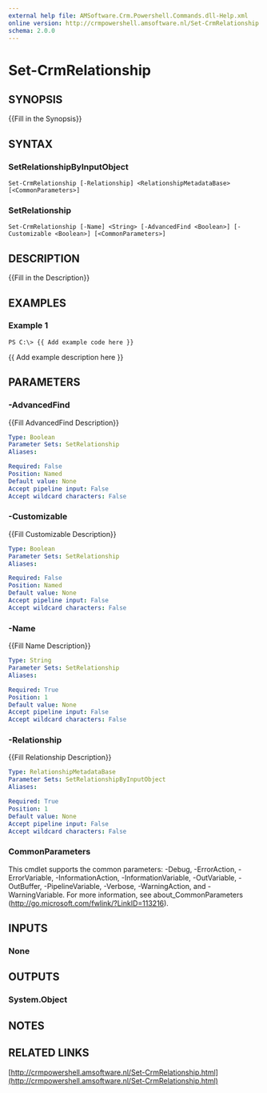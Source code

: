 ```yaml
---
external help file: AMSoftware.Crm.Powershell.Commands.dll-Help.xml
online version: http://crmpowershell.amsoftware.nl/Set-CrmRelationship.html
schema: 2.0.0
---
```


# Set-CrmRelationship

## SYNOPSIS
{{Fill in the Synopsis}}

## SYNTAX

### SetRelationshipByInputObject
```
Set-CrmRelationship [-Relationship] <RelationshipMetadataBase> [<CommonParameters>]
```

### SetRelationship
```
Set-CrmRelationship [-Name] <String> [-AdvancedFind <Boolean>] [-Customizable <Boolean>] [<CommonParameters>]
```

## DESCRIPTION
{{Fill in the Description}}

## EXAMPLES

### Example 1
```
PS C:\> {{ Add example code here }}
```

{{ Add example description here }}

## PARAMETERS

### -AdvancedFind
{{Fill AdvancedFind Description}}

```yaml
Type: Boolean
Parameter Sets: SetRelationship
Aliases: 

Required: False
Position: Named
Default value: None
Accept pipeline input: False
Accept wildcard characters: False
```

### -Customizable
{{Fill Customizable Description}}

```yaml
Type: Boolean
Parameter Sets: SetRelationship
Aliases: 

Required: False
Position: Named
Default value: None
Accept pipeline input: False
Accept wildcard characters: False
```

### -Name
{{Fill Name Description}}

```yaml
Type: String
Parameter Sets: SetRelationship
Aliases: 

Required: True
Position: 1
Default value: None
Accept pipeline input: False
Accept wildcard characters: False
```

### -Relationship
{{Fill Relationship Description}}

```yaml
Type: RelationshipMetadataBase
Parameter Sets: SetRelationshipByInputObject
Aliases: 

Required: True
Position: 1
Default value: None
Accept pipeline input: False
Accept wildcard characters: False
```

### CommonParameters
This cmdlet supports the common parameters: -Debug, -ErrorAction, -ErrorVariable, -InformationAction, -InformationVariable, -OutVariable, -OutBuffer, -PipelineVariable, -Verbose, -WarningAction, and -WarningVariable. For more information, see about_CommonParameters (http://go.microsoft.com/fwlink/?LinkID=113216).

## INPUTS

### None

## OUTPUTS

### System.Object

## NOTES

## RELATED LINKS

[http://crmpowershell.amsoftware.nl/Set-CrmRelationship.html](http://crmpowershell.amsoftware.nl/Set-CrmRelationship.html)

